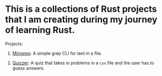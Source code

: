 # This is a collections of Rust projects that I am creating during my journey of learning Rust.

Projects:

1. [Minigrep](./minigrep): A simple grep CLI for text in a file.

2. [Quizzer](./quizzer): A quiz that takes in problems in a `csv` file and the user has to guess answers.

